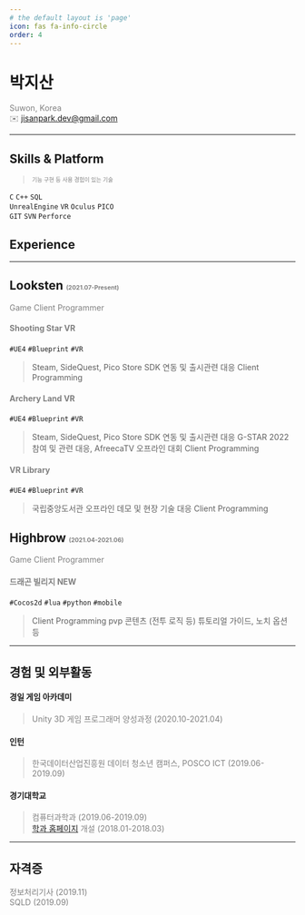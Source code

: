 ```yaml
---
# the default layout is 'page'
icon: fas fa-info-circle
order: 4
---
```


# 박지산
<span style="color:gray;font-size:100%">Suwon, Korea</span><br/>
<span style="color:gray">✉️ jisanpark.dev@gmail.com</span>


---
## **Skills & Platform**
> <span style="color:gray;font-size:70%">기능 구현 등 사용 경험이 있는 기술</span><br/>

`C` `C++` `SQL`<br/>
`UnrealEngine` `VR` `Oculus` `PICO`<br/>
`GIT` `SVN` `Perforce`<br/>

## **Experience**
------
## Looksten <span style="color:gray;font-size:50%">(2021.07-Present)</span>
<span style="color:gray;font-size:100%">Game Client Programmer</span><br/>

#### <span style="color:gray">Shooting Star VR</span>
`#UE4` `#Blueprint` `#VR`
> Steam, SideQuest, Pico Store SDK 연동 및 출시관련 대응
> Client Programming

#### <span style="color:gray">Archery Land VR</span>
`#UE4` `#Blueprint` `#VR`
> Steam, SideQuest, Pico Store SDK 연동 및 출시관련 대응
> G-STAR 2022 참여 및 관련 대응, AfreecaTV 오프라인 대회
> Client Programming

#### <span style="color:gray">VR Library</span>
`#UE4` `#Blueprint` `#VR`
> 국립중앙도서관 오프라인 데모 및 현장 기술 대응
> Client Programming

## Highbrow <span style="color:gray;font-size:50%">(2021.04-2021.06)</span>
<span style="color:gray;font-size:100%">Game Client Programmer</span><br/>

#### <span style="color:gray">드래곤 빌리지 NEW</span>
`#Cocos2d` `#lua` `#python` `#mobile`<br/>
> Client Programming
> pvp 콘텐츠 (전투 로직 등)
> 튜토리얼 가이드, 노치 옵션 등

------
## **경험 및 외부활동**

#### 경일 게임 아카데미
> <span style="color:gray;font-size:100%">Unity 3D 게임 프로그래머 양성과정 (2020.10-2021.04)</span>

#### 인턴
> <span style="color:gray;font-size:100%">한국데이터산업진흥원 데이터 청소년 캠퍼스, POSCO ICT (2019.06-2019.09)</span>

#### 경기대학교
> <span style="color:gray;font-size:100%">컴퓨터과학과 (2019.06-2019.09)</span><br/>
> <span style="color:gray;font-size:100%">[학과 홈페이지](http://cs.kyonggi.ac.kr:8080/Index) 개설 (2018.01-2018.03)</span>

---
## **자격증**
<span style="color:gray;font-size:100%">정보처리기사 (2019.11)</span><br/>
<span style="color:gray;font-size:100%">SQLD (2019.09)</span>